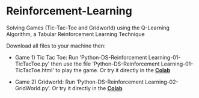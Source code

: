 # Reinforcement-Learning
Solving Games (Tic-Tac-Toe and Gridworld) using the Q-Learning Algorithm, a Tabular Reinforcement Learning Technique

Download all files to your machine then:

* Game 1) Tic Tac Toe: Run 'Python-DS-Reinforcement Learning-01-TicTacToe.py' then use the file 'Python-DS-Reinforcement Learning-01-TicTacToe.html' to play the game. Or try it directly in the [ **Colab** ](https://colab.research.google.com/drive/1NBy5I6YkLbYFskemH7e87o7OMY1DbQwZ?usp=sharing)

* Game 2) Gridworld: Run 'Python-DS-Reinforcement Learning-02-GridWorld.py'. Or try it directly in the [ **Colab** ](https://colab.research.google.com/drive/1Zkg1AYLiUb2CFAWNJI7fYrauPQezqsgT?usp=sharing)
